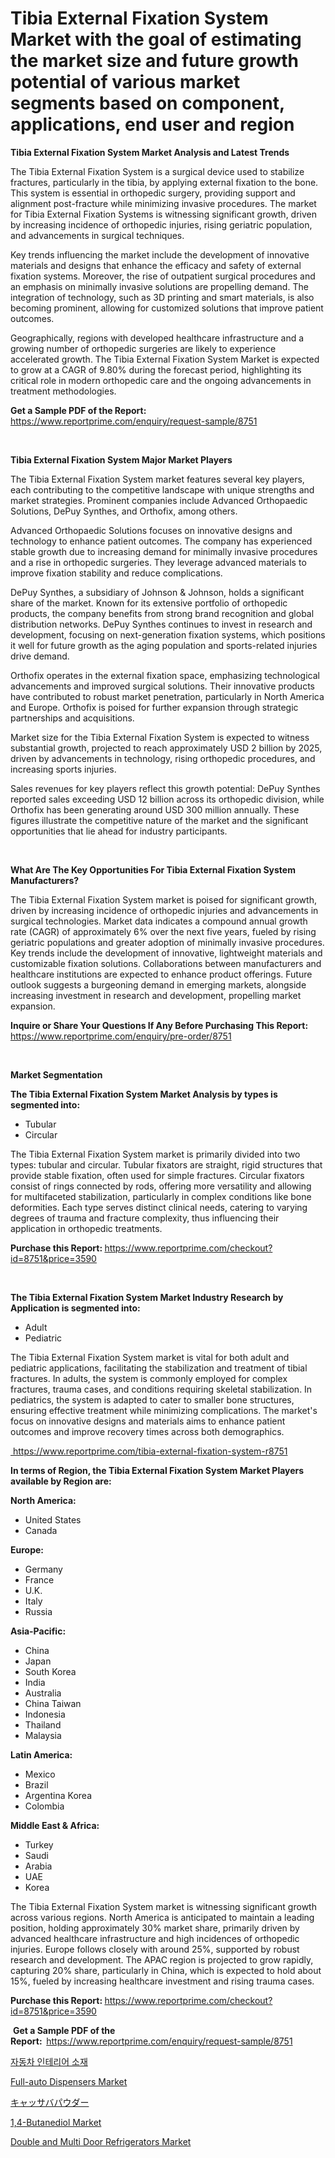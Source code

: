 <p><h1>Tibia External Fixation System Market with the goal of estimating the market size and future growth potential of various market segments based on component, applications, end user and region</h1></p><p><strong>Tibia External Fixation System Market Analysis and Latest Trends</strong></p>
<p><p>The Tibia External Fixation System is a surgical device used to stabilize fractures, particularly in the tibia, by applying external fixation to the bone. This system is essential in orthopedic surgery, providing support and alignment post-fracture while minimizing invasive procedures. The market for Tibia External Fixation Systems is witnessing significant growth, driven by increasing incidence of orthopedic injuries, rising geriatric population, and advancements in surgical techniques.</p><p>Key trends influencing the market include the development of innovative materials and designs that enhance the efficacy and safety of external fixation systems. Moreover, the rise of outpatient surgical procedures and an emphasis on minimally invasive solutions are propelling demand. The integration of technology, such as 3D printing and smart materials, is also becoming prominent, allowing for customized solutions that improve patient outcomes.</p><p>Geographically, regions with developed healthcare infrastructure and a growing number of orthopedic surgeries are likely to experience accelerated growth. The Tibia External Fixation System Market is expected to grow at a CAGR of 9.80% during the forecast period, highlighting its critical role in modern orthopedic care and the ongoing advancements in treatment methodologies.</p></p>
<p><strong>Get a Sample PDF of the Report:&nbsp;</strong> <a href="https://www.reportprime.com/enquiry/request-sample/8751">https://www.reportprime.com/enquiry/request-sample/8751</a></p>
<p>&nbsp;</p>
<p><strong>Tibia External Fixation System Major Market Players</strong></p>
<p><p>The Tibia External Fixation System market features several key players, each contributing to the competitive landscape with unique strengths and market strategies. Prominent companies include Advanced Orthopaedic Solutions, DePuy Synthes, and Orthofix, among others.</p><p>Advanced Orthopaedic Solutions focuses on innovative designs and technology to enhance patient outcomes. The company has experienced stable growth due to increasing demand for minimally invasive procedures and a rise in orthopedic surgeries. They leverage advanced materials to improve fixation stability and reduce complications.</p><p>DePuy Synthes, a subsidiary of Johnson & Johnson, holds a significant share of the market. Known for its extensive portfolio of orthopedic products, the company benefits from strong brand recognition and global distribution networks. DePuy Synthes continues to invest in research and development, focusing on next-generation fixation systems, which positions it well for future growth as the aging population and sports-related injuries drive demand.</p><p>Orthofix operates in the external fixation space, emphasizing technological advancements and improved surgical solutions. Their innovative products have contributed to robust market penetration, particularly in North America and Europe. Orthofix is poised for further expansion through strategic partnerships and acquisitions.</p><p>Market size for the Tibia External Fixation System is expected to witness substantial growth, projected to reach approximately USD 2 billion by 2025, driven by advancements in technology, rising orthopedic procedures, and increasing sports injuries.</p><p>Sales revenues for key players reflect this growth potential: DePuy Synthes reported sales exceeding USD 12 billion across its orthopedic division, while Orthofix has been generating around USD 300 million annually. These figures illustrate the competitive nature of the market and the significant opportunities that lie ahead for industry participants.</p></p>
<p>&nbsp;</p>
<p><strong>What Are The Key Opportunities For Tibia External Fixation System Manufacturers?</strong></p>
<p><p>The Tibia External Fixation System market is poised for significant growth, driven by increasing incidence of orthopedic injuries and advancements in surgical technologies. Market data indicates a compound annual growth rate (CAGR) of approximately 6% over the next five years, fueled by rising geriatric populations and greater adoption of minimally invasive procedures. Key trends include the development of innovative, lightweight materials and customizable fixation solutions. Collaborations between manufacturers and healthcare institutions are expected to enhance product offerings. Future outlook suggests a burgeoning demand in emerging markets, alongside increasing investment in research and development, propelling market expansion.</p></p>
<p><strong>Inquire or Share Your Questions If Any Before Purchasing This Report:</strong> <a href="https://www.reportprime.com/enquiry/pre-order/8751">https://www.reportprime.com/enquiry/pre-order/8751</a></p>
<p>&nbsp;</p>
<p><strong>Market Segmentation</strong></p>
<p><strong>The Tibia External Fixation System Market Analysis by types is segmented into:</strong></p>
<p><ul><li>Tubular</li><li>Circular</li></ul></p>
<p><p>The Tibia External Fixation System market is primarily divided into two types: tubular and circular. Tubular fixators are straight, rigid structures that provide stable fixation, often used for simple fractures. Circular fixators consist of rings connected by rods, offering more versatility and allowing for multifaceted stabilization, particularly in complex conditions like bone deformities. Each type serves distinct clinical needs, catering to varying degrees of trauma and fracture complexity, thus influencing their application in orthopedic treatments.</p></p>
<p><strong>Purchase this Report:&nbsp;</strong><a href="https://www.reportprime.com/checkout?id=8751&price=3590">https://www.reportprime.com/checkout?id=8751&price=3590</a></p>
<p>&nbsp;</p>
<p><strong>The Tibia External Fixation System Market Industry Research by Application is segmented into:</strong></p>
<p><ul><li>Adult</li><li>Pediatric</li></ul></p>
<p><p>The Tibia External Fixation System market is vital for both adult and pediatric applications, facilitating the stabilization and treatment of tibial fractures. In adults, the system is commonly employed for complex fractures, trauma cases, and conditions requiring skeletal stabilization. In pediatrics, the system is adapted to cater to smaller bone structures, ensuring effective treatment while minimizing complications. The market's focus on innovative designs and materials aims to enhance patient outcomes and improve recovery times across both demographics.</p></p>
<p><a href="https://www.reportprime.com/tibia-external-fixation-system-r8751">&nbsp;https://www.reportprime.com/tibia-external-fixation-system-r8751</a></p>
<p><strong>In terms of Region, the Tibia External Fixation System Market Players available by Region are:</strong></p>
<p>
    <p> <strong> North America: </strong>
        <ul>
            <li>United States</li>
            <li>Canada</li>
        </ul>
        </p> 
    <p> <strong> Europe: </strong>
        <ul>
            <li>Germany</li>
            <li>France</li>
            <li>U.K.</li>
            <li>Italy</li>
            <li>Russia</li>
        </ul>
        </p> 
    <p> <strong> Asia-Pacific: </strong>
        <ul>
            <li>China</li>
            <li>Japan</li>
            <li>South Korea</li>
            <li>India</li>
            <li>Australia</li>
            <li>China Taiwan</li>
            <li>Indonesia</li>
            <li>Thailand</li>
            <li>Malaysia</li>
        </ul>
        </p> 
    <p> <strong> Latin America: </strong>
        <ul>
            <li>Mexico</li>
            <li>Brazil</li>
            <li>Argentina Korea</li>
            <li>Colombia</li>
        </ul>
        </p> 
    <p> <strong> Middle East & Africa: </strong>
        <ul>
            <li>Turkey</li>
            <li>Saudi</li>
            <li>Arabia</li>
            <li>UAE</li>
            <li>Korea</li>
        </ul>
    </p>
    </p>
<p><p>The Tibia External Fixation System market is witnessing significant growth across various regions. North America is anticipated to maintain a leading position, holding approximately 30% market share, primarily driven by advanced healthcare infrastructure and high incidences of orthopedic injuries. Europe follows closely with around 25%, supported by robust research and development. The APAC region is projected to grow rapidly, capturing 20% share, particularly in China, which is expected to hold about 15%, fueled by increasing healthcare investment and rising trauma cases.</p></p>
<p><strong>Purchase this Report: </strong><a href="https://www.reportprime.com/checkout?id=8751&price=3590">https://www.reportprime.com/checkout?id=8751&price=3590</a></p>
<p>&nbsp;<strong>Get a Sample PDF of the Report:&nbsp;&nbsp;</strong><a href="https://www.reportprime.com/enquiry/request-sample/8751">https://www.reportprime.com/enquiry/request-sample/8751</a></p>
<p><strong></strong></p>
<p><p><a href="https://medium.com/@pwhkjukf5/%EC%84%B8%EA%B3%84-automotive-interiors-material-market-%EC%9D%80-2024%EC%97%90%EC%84%9C-2031%EB%A1%9C-%EC%97%B0%ED%8F%89%EA%B7%A0-%EC%A6%9D%EA%B0%80%EC%9C%A8%EC%9D%84-%EB%B3%B4%EC%9D%BC-%EA%B2%83%EC%9C%BC%EB%A1%9C-%EC%98%88%EC%83%81%EB%90%A9%EB%8B%88%EB%8B%A4-02fa37a7779e?postPublishedType=initial">자동차 인테리어 소재</a></p><p><a href="https://issuu.com/reportprime-2/docs/full-auto-dispensers-market-size-20_61384e91930333">Full-auto Dispensers Market</a></p><p><a href="https://github.com/lababdou/Market-Research-Report-List-6/blob/main/62019375879.md">キャッサバパウダー</a></p><p><a href="https://medium.com/@denisewilsogdn64/the-growth-of-the-1-4-butanediol-market-has-been-significant-driven-by-various-critical-factors-1341ee055a5c">1,4-Butanediol Market</a></p><p><a href="https://issuu.com/reportprime-2/docs/double-and-multi-door-refrigerators_394af1286ce091">Double and Multi Door Refrigerators Market</a></p></p>